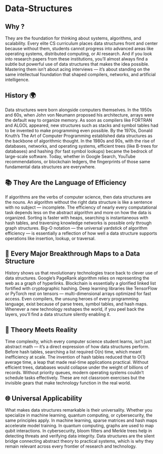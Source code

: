 # Data-Structures
## Why ?
They are the foundation for thinking about systems, algorithms, and scalability. Every elite CS curriculum places data structures front and center because without them, students cannot progress into advanced areas like operating systems, distributed computing, or AI research. And if you look into research papers from these institutions, you’ll almost always find a subtle but powerful use of data structures that makes the idea possible. Mastering them isn’t about acing interviews — it’s about standing on the same intellectual foundation that shaped compilers, networks, and artificial intelligence.  

## History 🌍
Data structures were born alongside computers themselves. In the 1950s and 60s, when John von Neumann proposed his architecture, arrays were the default way to organize memory. As soon as compilers like FORTRAN and ALGOL appeared, new structures such as stacks and symbol tables had to be invented to make programming even possible. By the 1970s, Donald Knuth’s The Art of Computer Programming established data structures as the backbone of algorithmic thought. In the 1980s and 90s, with the rise of databases, networks, and operating systems, efficient trees (like B-trees for databases) and hashing (for fast symbol lookups) became the bedrock of large-scale software. Today, whether in Google Search, YouTube recommendations, or blockchain ledgers, the fingerprints of those same fundamental data structures are everywhere.

## 📚 They Are the Language of Efficiency  
If algorithms are the verbs of computer science, then data structures are the nouns. An algorithm without the right data structure is like a sentence with no subject — incomplete. The efficiency of nearly every computational task depends less on the abstract algorithm and more on how the data is organized. Sorting is faster with heaps, searching is instantaneous with hash tables, and traversing knowledge networks is possible only through graph structures. Big-O notation — the universal yardstick of algorithm efficiency — is essentially a reflection of how well a data structure supports operations like insertion, lookup, or traversal.  

## 🚀 Every Major Breakthrough Maps to a Data Structure  
History shows us that revolutionary technologies trace back to clever use of data structures. Google’s PageRank algorithm relies on representing the web as a graph of hyperlinks. Blockchain is essentially a glorified linked list fortified with cryptographic hashing. Deep learning libraries like TensorFlow or PyTorch rest on tensors — multi-dimensional arrays optimized for fast access. Even compilers, the unsung heroes of every programming language, exist because of parse trees, symbol tables, and hash maps. Whenever a new technology reshapes the world, if you peel back the layers, you’ll find a data structure silently enabling it.

## 🧠 Theory Meets Reality  
Time complexity, which every computer science student learns, isn’t just abstract math — it’s a direct expression of how data structures perform. Before hash tables, searching a list required O(n) time, which meant inefficiency at scale. The invention of hash tables reduced that to O(1) average time, a leap that made real-time applications practical. Without efficient trees, databases would collapse under the weight of billions of records. Without priority queues, modern operating systems couldn’t schedule tasks effectively. These are not classroom exercises but the invisible gears that make technology function in the real world.  

## 🌐 Universal Applicability  
What makes data structures remarkable is their universality. Whether you specialize in machine learning, quantum computing, or cybersecurity, the same principles apply. In machine learning, sparse matrices and hash maps accelerate model training. In quantum computing, graphs are used to map qubit interactions. In cybersecurity, bloom filters and Merkle trees help in detecting threats and verifying data integrity. Data structures are the silent bridge connecting abstract theory to practical systems, which is why they remain relevant across every frontier of research and technology.  



